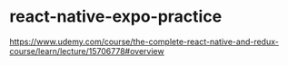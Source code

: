 # react-native-expo-practice
https://www.udemy.com/course/the-complete-react-native-and-redux-course/learn/lecture/15706778#overview
